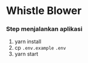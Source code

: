 # Whistle Blower

### Step menjalankan aplikasi

1. yarn install
2. cp `.env.example` `.env`
3. yarn start